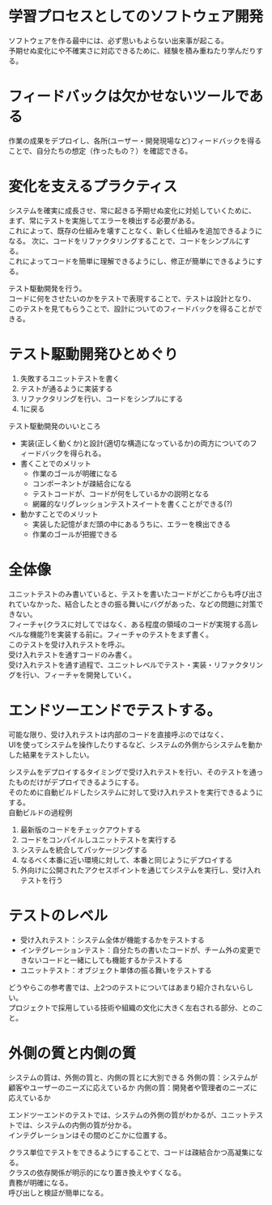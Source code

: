 # 学習プロセスとしてのソフトウェア開発
ソフトウェアを作る最中には、必ず思いもよらない出来事が起こる。  
予期せぬ変化にや不確実さに対応できるために、経験を積み重ねたり学んだりする。

# フィードバックは欠かせないツールである
作業の成果をデプロイし、各所(ユーザー・開発現場など)フィードバックを得ることで、自分たちの想定（作ったもの？）を確認できる。

# 変化を支えるプラクティス
システムを確実に成長させ、常に起きる予期せぬ変化に対処していくために、  
まず、常にテストを実施してエラーを検出する必要がある。  
これによって、既存の仕組みを壊すことなく、新しく仕組みを追加できるようになる。
次に、コードをリファクタリングすることで、コードをシンプルにする。  
これによってコードを簡単に理解できるようにし、修正が簡単にできるようにする。

テスト駆動開発を行う。  
コードに何をさせたいのかをテストで表現することで、テストは設計となり、  
このテストを見てもらうことで、設計についてのフィードバックを得ることができる。

# テスト駆動開発ひとめぐり
1. 失敗するユニットテストを書く
2. テストが通るように実装する
3. リファクタリングを行い、コードをシンプルにする
4. 1に戻る
 
テスト駆動開発のいいところ
* 実装(正しく動くか)と設計(適切な構造になっているか)の両方についてのフィードバックを得られる。
* 書くことでのメリット
    * 作業のゴールが明確になる
    * コンポーネントが疎結合になる
    * テストコードが、コードが何をしているかの説明となる
    * 網羅的なリグレッションテストスイートを書くことができる(?)
* 動かすことでのメリット
    * 実装した記憶がまだ頭の中にあるうちに、エラーを検出できる
    * 作業のゴールが把握できる

# 全体像
ユニットテストのみ書いていると、テストを書いたコードがどこからも呼び出されていなかった、結合したときの振る舞いにバグがあった、などの問題に対策できない。  
フィーチャ(クラスに対してではなく、ある程度の領域のコードが実現する高レベルな機能?)を実装する前に。フィーチャのテストをまず書く。  
このテストを受け入れテストを呼ぶ。  
受け入れテストを通すコードのみ書く。  
受け入れテストを通す過程で、ユニットレベルでテスト・実装・リファクタリングを行い、フィーチャを開発していく。

# エンドツーエンドでテストする。
可能な限り、受け入れテストは内部のコードを直接呼ぶのではなく、  
UIを使ってシステムを操作したりするなど、システムの外側からシステムを動かした結果をテストしたい。

システムをデプロイするタイミングで受け入れテストを行い、そのテストを通ったものだけがデプロイできるようにする。  
そのために自動ビルドしたシステムに対して受け入れテストを実行できるようにする。  
自動ビルドの過程例
1. 最新版のコードをチェックアウトする
2. コードをコンパイルしユニットテストを実行する
3. システムを統合してパッケージングする
4. なるべく本番に近い環境に対して、本番と同じようにデプロイする
5. 外向けに公開されたアクセスポイントを通じてシステムを実行し、受け入れテストを行う

# テストのレベル
* 受け入れテスト：システム全体が機能するかをテストする
* インテグレーションテスト：自分たちの書いたコードが、チーム外の変更できないコードと一緒にしても機能するかテストする
* ユニットテスト：オブジェクト単体の振る舞いをテストする

どうやらこの参考書では、上2つのテストについてはあまり紹介されないらしい。  
プロジェクトで採用している技術や組織の文化に大きく左右される部分、とのこと。

# 外側の質と内側の質
システムの質は、外側の質と、内側の質とに大別できる
外側の質：システムが顧客やユーザーのニーズに応えているか
内側の質：開発者や管理者のニーズに応えているか

エンドツーエンドのテストでは、システムの外側の質がわかるが、ユニットテストでは、システムの内側の質が分かる。  
インテグレーションはその間のどこかに位置する。  

クラス単位でテストをできるようにすることで、コードは疎結合かつ高凝集になる。  
クラスの依存関係が明示的になり置き換えやすくなる。  
責務が明確になる。  
呼び出しと検証が簡単になる。
